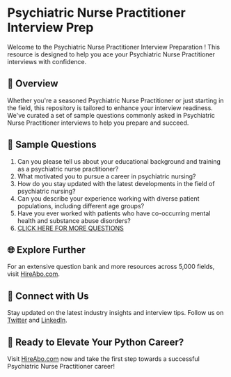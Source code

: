# Psychiatric Nurse Practitioner Interview Prep

Welcome to the Psychiatric Nurse Practitioner Interview Preparation ! This resource is designed to help you ace your Psychiatric Nurse Practitioner interviews with confidence.

## 🚀 Overview

Whether you're a seasoned Psychiatric Nurse Practitioner or just starting in the field, this repository is tailored to enhance your interview readiness. We've curated a set of sample questions commonly asked in Psychiatric Nurse Practitioner interviews to help you prepare and succeed.

## 📝 Sample Questions

1. Can you please tell us about your educational background and training as a psychiatric nurse practitioner?
2. What motivated you to pursue a career in psychiatric nursing?
3. How do you stay updated with the latest developments in the field of psychiatric nursing?
4. Can you describe your experience working with diverse patient populations, including different age groups?
5. Have you ever worked with patients who have co-occurring mental health and substance abuse disorders?
6. [CLICK HERE FOR MORE QUESTIONS](https://hireabo.com/job/7_0_24/Psychiatric%20Nurse%20Practitioner)

## 🌐 Explore Further

For an extensive question bank and more resources across 5,000 fields, visit [HireAbo.com](https://www.hireabo.com).

## 📱 Connect with Us

Stay updated on the latest industry insights and interview tips. Follow us on [Twitter](https://twitter.com/hireabo) and [LinkedIn](https://www.linkedin.com/in/hire-abo-3609972a8/).

## 🚀 Ready to Elevate Your Python Career?

Visit [HireAbo.com](https://www.hireabo.com) now and take the first step towards a successful Psychiatric Nurse Practitioner career!